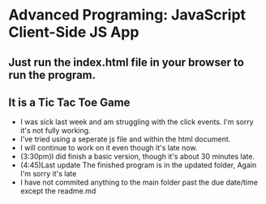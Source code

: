 # Advanced Programing: JavaScript Client-Side JS App

## Just run the index.html file in your browser to run the program.
## It is a Tic Tac Toe Game
- I was sick last week and am struggling with the click events.  I'm sorry it's not fully working.
- I've tried using a seperate js file and within the html document.
- I will continue to work on it even though it's late now.
- (3:30pm)I did finish a basic version, though it's about 30 minutes late.
- (4:45)Last update The finished program is in the updated folder, Again I'm sorry it's late
- I have not commited anything to the main folder past the due date/time except the readme.md